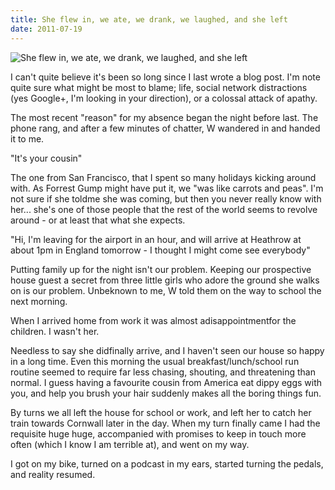 ```yaml
---
title: She flew in, we ate, we drank, we laughed, and she left
date: 2011-07-19
---
```


![She flew in, we ate, we drank, we laughed, and she left](https://source.unsplash.com/FHnnjk1Yj7Y/1600x900)

I can't quite believe it's been so long since I last wrote a blog post. I'm note quite sure what might be most to blame; life, social network distractions (yes Google+, I'm looking in your direction), or a colossal attack of apathy.

The most recent "reason" for my absence began the night before last. The phone rang, and after a few minutes of chatter, W wandered in and handed it to me.

"It's your cousin"

The one from San Francisco, that I spent so many holidays kicking around with. As Forrest Gump might have put it, we "was like carrots and peas". I'm not sure if she toldme she was coming, but then you never really know with her... she's one of those people that the rest of the world seems to revolve around - or at least that what she expects.

"Hi, I'm leaving for the airport in an hour, and will arrive at Heathrow at about 1pm in England tomorrow - I thought I might come see everybody"

Putting family up for the night isn't our problem. Keeping our prospective house guest a secret from three little girls who adore the ground she walks on is our problem. Unbeknown to me, W told them on the way to school the next morning.

When I arrived home from work it was almost adisappointmentfor the children. I wasn't her.

Needless to say she didfinally arrive, and I haven't seen our house so happy in a long time. Even this morning the usual breakfast/lunch/school run routine seemed to require far less chasing, shouting, and threatening than normal. I guess having a favourite cousin from America eat dippy eggs with you, and help you brush your hair suddenly makes all the boring things fun.

By turns we all left the house for school or work, and left her to catch her train towards Cornwall later in the day. When my turn finally came I had the requisite huge huge, accompanied with promises to keep in touch more often (which I know I am terrible at), and went on my way.

I got on my bike, turned on a podcast in my ears, started turning the pedals, and reality resumed.